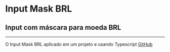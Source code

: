 # Input Mask BRL
## Input com máscara para moeda BRL
******
O Input Mask BRL aplicado em um projeto e usando Typescript [GitHub](https://github.com/r-santtos/Income-Distribution-With-Typescript)
